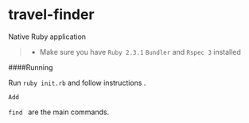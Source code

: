 # travel-finder
Native Ruby application 

> * Make sure you have ```Ruby 2.3.1``` ```Bundler``` and ```Rspec 3``` installed

####Running

Run ```ruby init.rb``` and follow instructions .

``` Add ```

```find ``` are the main commands.

